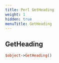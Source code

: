 ```yaml
---
title: Perl GetHeading
weight: 1
hidden: true
menuTitle: GetHeading
---
```

## GetHeading
```perl
$object->GetHeading()
```